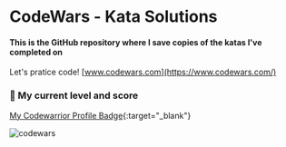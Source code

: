 # CodeWars - Kata Solutions
#### This is the GitHub repository where I save copies of the katas I've completed on
 
Let's pratice code! [www.codewars.com](https://www.codewars.com/)

### :rocket: My current level and score
[My Codewarrior Profile Badge](https://www.codewars.com/users/luanperosa/badges/large){:target="_blank"}

![codewars](https://user-images.githubusercontent.com/50602816/85193044-791f7080-b29b-11ea-99e5-d4766022b746.gif)
